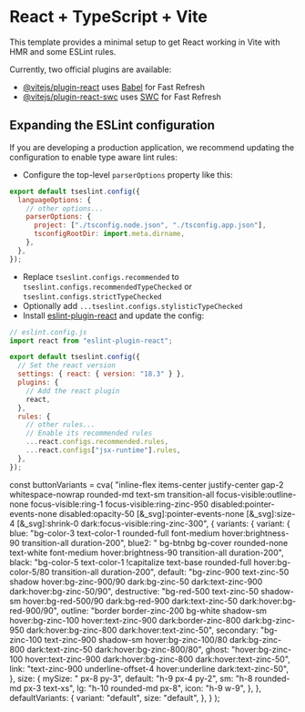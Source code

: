 # React + TypeScript + Vite

This template provides a minimal setup to get React working in Vite with HMR and some ESLint rules.

Currently, two official plugins are available:

- [@vitejs/plugin-react](https://github.com/vitejs/vite-plugin-react/blob/main/packages/plugin-react/README.md) uses [Babel](https://babeljs.io/) for Fast Refresh
- [@vitejs/plugin-react-swc](https://github.com/vitejs/vite-plugin-react-swc) uses [SWC](https://swc.rs/) for Fast Refresh

## Expanding the ESLint configuration

If you are developing a production application, we recommend updating the configuration to enable type aware lint rules:

- Configure the top-level `parserOptions` property like this:

```js
export default tseslint.config({
  languageOptions: {
    // other options...
    parserOptions: {
      project: ["./tsconfig.node.json", "./tsconfig.app.json"],
      tsconfigRootDir: import.meta.dirname,
    },
  },
});
```

- Replace `tseslint.configs.recommended` to `tseslint.configs.recommendedTypeChecked` or `tseslint.configs.strictTypeChecked`
- Optionally add `...tseslint.configs.stylisticTypeChecked`
- Install [eslint-plugin-react](https://github.com/jsx-eslint/eslint-plugin-react) and update the config:

```js
// eslint.config.js
import react from "eslint-plugin-react";

export default tseslint.config({
  // Set the react version
  settings: { react: { version: "18.3" } },
  plugins: {
    // Add the react plugin
    react,
  },
  rules: {
    // other rules...
    // Enable its recommended rules
    ...react.configs.recommended.rules,
    ...react.configs["jsx-runtime"].rules,
  },
});
```

const buttonVariants = cva(
"inline-flex items-center justify-center gap-2 whitespace-nowrap rounded-md text-sm transition-all focus-visible:outline-none focus-visible:ring-1 focus-visible:ring-zinc-950 disabled:pointer-events-none disabled:opacity-50 [&_svg]:pointer-events-none [&_svg]:size-4 [&_svg]:shrink-0 dark:focus-visible:ring-zinc-300",
{
variants: {
variant: {
blue: "bg-color-3 text-color-1 rounded-full font-medium hover:brightness-90 transition-all duration-200",
blue2:
" bg-btnbg bg-cover rounded-none text-white font-medium hover:brightness-90 transition-all duration-200",
black:
"bg-color-5 text-color-1 !capitalize text-base rounded-full hover:bg-color-5/80 transition-all duration-200",
default:
"bg-zinc-900 text-zinc-50 shadow hover:bg-zinc-900/90 dark:bg-zinc-50 dark:text-zinc-900 dark:hover:bg-zinc-50/90",
destructive:
"bg-red-500 text-zinc-50 shadow-sm hover:bg-red-500/90 dark:bg-red-900 dark:text-zinc-50 dark:hover:bg-red-900/90",
outline:
"border border-zinc-200 bg-white shadow-sm hover:bg-zinc-100 hover:text-zinc-900 dark:border-zinc-800 dark:bg-zinc-950 dark:hover:bg-zinc-800 dark:hover:text-zinc-50",
secondary:
"bg-zinc-100 text-zinc-900 shadow-sm hover:bg-zinc-100/80 dark:bg-zinc-800 dark:text-zinc-50 dark:hover:bg-zinc-800/80",
ghost:
"hover:bg-zinc-100 hover:text-zinc-900 dark:hover:bg-zinc-800 dark:hover:text-zinc-50",
link: "text-zinc-900 underline-offset-4 hover:underline dark:text-zinc-50",
},
size: {
mySize: " px-8 py-3",
default: "h-9 px-4 py-2",
sm: "h-8 rounded-md px-3 text-xs",
lg: "h-10 rounded-md px-8",
icon: "h-9 w-9",
},
},
defaultVariants: {
variant: "default",
size: "default",
},
}
);
